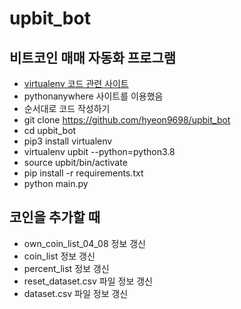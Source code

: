 # upbit_bot
## 비트코인 매매 자동화 프로그램
- [virtualenv 코드 관련 사이트](https://dgkim5360.tistory.com/entry/python-virtualenv-on-linux-ubuntu-and-windows)
- pythonanywhere 사이트를 이용했음
- 순서대로 코드 작성하기
- git clone https://github.com/hyeon9698/upbit_bot
- cd upbit_bot
- pip3 install virtualenv
- virtualenv upbit --python=python3.8
- source upbit/bin/activate
- pip install -r requirements.txt
- python main.py
## 코인을 추가할 때
- own_coin_list_04_08 정보 갱신
- coin_list 정보 갱신
- percent_list 정보 갱신
- reset_dataset.csv 파일 정보 갱신
- dataset.csv 파일 정보 갱신